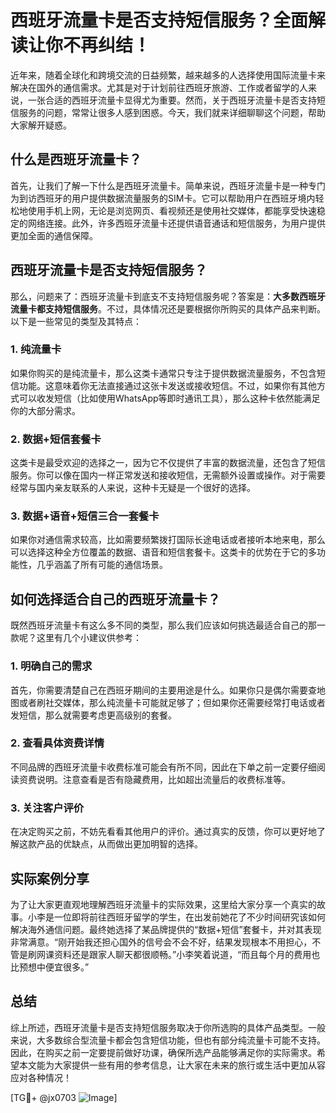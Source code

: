 # 西班牙流量卡是否支持短信服务？全面解读让你不再纠结！

近年来，随着全球化和跨境交流的日益频繁，越来越多的人选择使用国际流量卡来解决在国外的通信需求。尤其是对于计划前往西班牙旅游、工作或者留学的人来说，一张合适的西班牙流量卡显得尤为重要。然而，关于西班牙流量卡是否支持短信服务的问题，常常让很多人感到困惑。今天，我们就来详细聊聊这个问题，帮助大家解开疑惑。

## 什么是西班牙流量卡？

首先，让我们了解一下什么是西班牙流量卡。简单来说，西班牙流量卡是一种专门为到访西班牙的用户提供数据流量服务的SIM卡。它可以帮助用户在西班牙境内轻松地使用手机上网，无论是浏览网页、看视频还是使用社交媒体，都能享受快速稳定的网络连接。此外，许多西班牙流量卡还提供语音通话和短信服务，为用户提供更加全面的通信保障。

## 西班牙流量卡是否支持短信服务？

那么，问题来了：西班牙流量卡到底支不支持短信服务呢？答案是：**大多数西班牙流量卡都支持短信服务**。不过，具体情况还是要根据你所购买的具体产品来判断。以下是一些常见的类型及其特点：

### 1. 纯流量卡
如果你购买的是纯流量卡，那么这类卡通常只专注于提供数据流量服务，不包含短信功能。这意味着你无法直接通过这张卡发送或接收短信。不过，如果你有其他方式可以收发短信（比如使用WhatsApp等即时通讯工具），那么这种卡依然能满足你的大部分需求。

### 2. 数据+短信套餐卡
这类卡是最受欢迎的选择之一，因为它不仅提供了丰富的数据流量，还包含了短信服务。你可以像在国内一样正常发送和接收短信，无需额外设置或操作。对于需要经常与国内亲友联系的人来说，这种卡无疑是一个很好的选择。

### 3. 数据+语音+短信三合一套餐卡
如果你对通信需求较高，比如需要频繁拨打国际长途电话或者接听本地来电，那么可以选择这种全方位覆盖的数据、语音和短信套餐卡。这类卡的优势在于它的多功能性，几乎涵盖了所有可能的通信场景。

## 如何选择适合自己的西班牙流量卡？

既然西班牙流量卡有这么多不同的类型，那么我们应该如何挑选最适合自己的那一款呢？这里有几个小建议供参考：

### 1. 明确自己的需求
首先，你需要清楚自己在西班牙期间的主要用途是什么。如果你只是偶尔需要查地图或者刷社交媒体，那么纯流量卡可能就足够了；但如果你还需要经常打电话或者发短信，那么就需要考虑更高级别的套餐。

### 2. 查看具体资费详情
不同品牌的西班牙流量卡收费标准可能会有所不同，因此在下单之前一定要仔细阅读资费说明。注意查看是否有隐藏费用，比如超出流量后的收费标准等。

### 3. 关注客户评价
在决定购买之前，不妨先看看其他用户的评价。通过真实的反馈，你可以更好地了解这款产品的优缺点，从而做出更加明智的选择。

## 实际案例分享

为了让大家更直观地理解西班牙流量卡的实际效果，这里给大家分享一个真实的故事。小李是一位即将前往西班牙留学的学生，在出发前她花了不少时间研究该如何解决海外通信问题。最终她选择了某品牌提供的“数据+短信”套餐卡，并对其表现非常满意。“刚开始我还担心国外的信号会不会不好，结果发现根本不用担心，不管是刷网课资料还是跟家人聊天都很顺畅。”小李笑着说道，“而且每个月的费用也比预想中便宜很多。”

## 总结

综上所述，西班牙流量卡是否支持短信服务取决于你所选购的具体产品类型。一般来说，大多数综合型流量卡都会包含短信功能，但也有部分纯流量卡可能不支持。因此，在购买之前一定要提前做好功课，确保所选产品能够满足你的实际需求。希望本文能为大家提供一些有用的参考信息，让大家在未来的旅行或生活中更加从容应对各种情况！

[TG💪+ @jx0703 ![Image](https://github.com/user-attachments/assets/dbca1d08-cadb-493c-b0ec-ad6f7a83f270)]